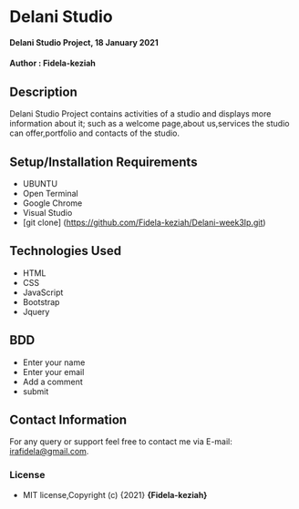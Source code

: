 # Delani Studio
#### Delani Studio Project, 18 January 2021
#### Author : Fidela-keziah
## Description
Delani Studio Project contains activities of a studio and displays more information about it; such as a welcome page,about us,services the studio can offer,portfolio and contacts of the studio.
## Setup/Installation Requirements
* UBUNTU
* Open Terminal
* Google Chrome
* Visual Studio
* [git clone] (https://github.com/Fidela-keziah/Delani-week3Ip.git)
## Technologies Used
* HTML
* CSS
* JavaScript
* Bootstrap
* Jquery
## BDD
* Enter  your name
* Enter your email
* Add a comment
* submit
## Contact Information
For any query or support feel free to contact me via E-mail: irafidela@gmail.com.
### License
* MIT license,Copyright (c) {2021} **{Fidela-keziah}**